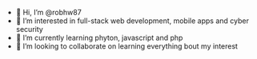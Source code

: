 - 👋 Hi, I’m @robhw87
- 👀 I’m interested in full-stack web development, mobile apps and cyber security
- 🌱 I’m currently learning phyton, javascript and php
- 💞️ I’m looking to collaborate on learning everything bout my interest

<!---
robhw87/robhw87 is a ✨ special ✨ repository because its `README.md` (this file) appears on your GitHub profile.
You can click the Preview link to take a look at your changes.
--->
